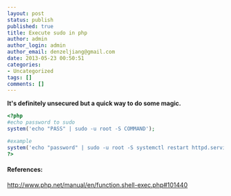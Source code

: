```yaml
---
layout: post
status: publish
published: true
title: Execute sudo in php
author: admin
author_login: admin
author_email: denzeljiang@gmail.com
date: 2013-05-23 00:50:51
categories:
- Uncategorized
tags: []
comments: []
---
```


**It's definitely unsecured but a quick way to do some magic.**

```php
<?php
#echo password to sudo
system('echo "PASS" | sudo -u root -S COMMAND');

#example
system('echo "password" | sudo -u root -S systemctl restart httpd.service')
?>
```

#### References:
http://www.php.net/manual/en/function.shell-exec.php#101440
